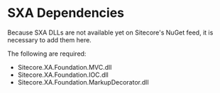 # SXA Dependencies

Because SXA DLLs are not available yet on Sitecore's NuGet feed, it is necessary to add them here.

The following are required:  

* Sitecore.XA.Foundation.MVC.dll
* Sitecore.XA.Foundation.IOC.dll
* Sitecore.XA.Foundation.MarkupDecorator.dll


